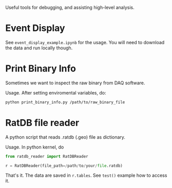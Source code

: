 Useful tools for debugging, and assisting high-level analysis.

# Event Display
See `event_display_example.ipynb` for the usage. You will need to download the data and run locally though.

# Print Binary Info 
Sometimes we want to inspect the raw binary from DAQ software. 

Usage. After setting enviromental variables, do:
```bash
python print_binary_info.py /path/to/raw_binary_file
```

# RatDB file reader
A python script that reads .ratdb (.geo) file as dictionary.

Usage. In python kernel, do
```python
from ratdb_reader import RatDBReader

r = RatDBReader(file_path=/path/to/your/file.ratdb)
```
That's it. The data are saved in `r.tables`. See `test()` example how to access it.
